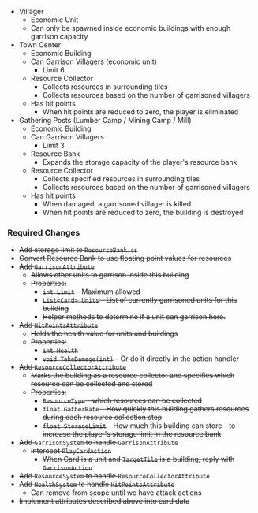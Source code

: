- Villager
	- Economic Unit
	- Can only be spawned inside economic buildings with enough garrison capacity
- Town Center
	- Economic Building
	- Can Garrison Villagers (economic unit)
		- Limit 6
	- Resource Collector
		- Collects resources in surrounding tiles
		- Collects resources based on the number of garrisoned villagers
	- Has hit points
		- When hit points are reduced to zero, the player is eliminated
- Gathering Posts (Lumber Camp / Mining Camp / Mill)
	- Economic Building
	- Can Garrison Villagers
		- Limit 3
	- Resource Bank
		- Expands the storage capacity of the player's resource bank
	- Resource Collector
		- Collects specified resources in surrounding tiles
		- Collects resources based on the number of garrisoned villagers
	- Has hit points
		- When damaged, a garrisoned villager is killed
		- When hit points are reduced to zero, the building is destroyed

### Required Changes
- ~~Add storage limit to `ResourceBank.cs`~~
- ~~Convert Resource Bank to use floating point values for resources~~
- ~~Add `GarrisonAttribute`~~
	- ~~Allows other units to garrison inside this building~~
	- ~~Properties:~~
		- ~~`int Limit` - Maximum allowed~~
		- ~~`List<Card> Units` - List of currently garrisoned units for this building~~
		- ~~Helper methods to determine if a unit can garrison here.~~
- ~~Add `HitPointsAttribute`~~
	- ~~Holds the health value for units and buildings~~
	- ~~Properties:~~
		- ~~`int Health`~~
		- ~~`void TakeDamage(int)` - Or do it directly in the action handler~~
- ~~Add `ResourceCollectorAttribute`~~
	- ~~Marks the building as a resource collector and specifies which resource can be collected and stored~~
	- ~~Properties:~~
		- ~~`ResourceType` - which resources can be collected~~
		- ~~`float GatherRate` - How quickly this building gathers resources during each resource collection step~~
		- ~~`float StorageLimit` - How much this building can store - to increase the player's storage limit in the resource bank~~
- ~~Add `GarrisonSystem` to handle `GarrisonAttribute`~~
	- ~~intercept `PlayCardAction`~~ 
		- ~~When Card is a unit and `TargetTile` is a building, reply with `GarrisonAction`~~
- ~~Add `ResourceSystem` to handle `ResourceCollectorAttribute`~~
- ~~Add `HealthSystem` to handle `HitPointsAttribute`~~
	- ~~Can remove from scope until we have attack actions~~
- ~~Implement attributes described above into card data~~